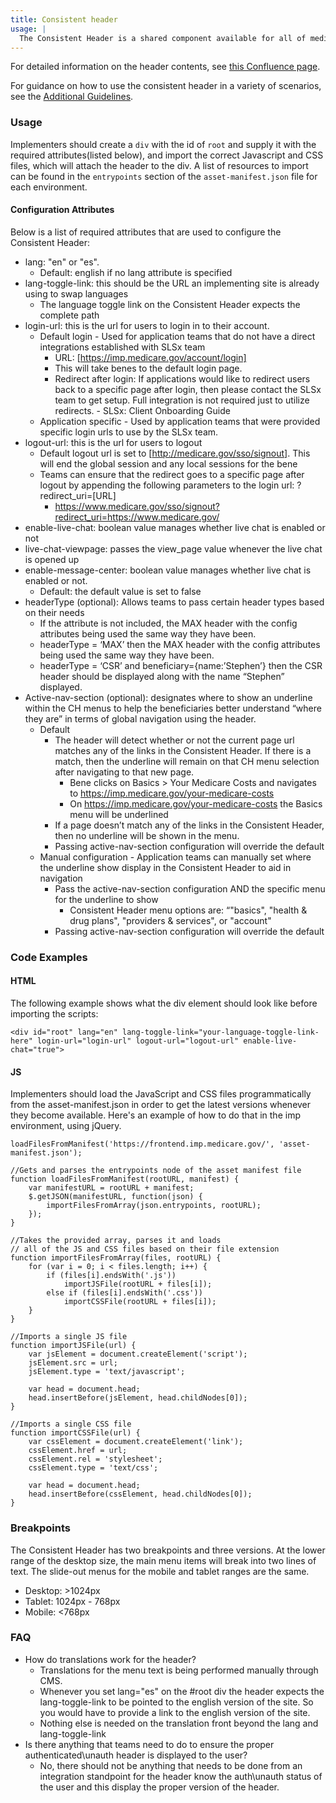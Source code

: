 ```yaml
---
title: Consistent header
usage: |
  The Consistent Header is a shared component available for all of medicage.gov. The header has two main states and three screen size ranges. The information below provides guidance for the various versions of the header so you can easily integrate it into any experience.
---
```


For detailed information on the header contents, see [this Confluence page](https://confluence.cms.gov/display/MAX/Consistent+Header+Contents).

For guidance on how to use the consistent header in a variety of scenarios, see the [Additional Guidelines](https://cms.invisionapp.com/dsm/cms/mgov-design-system/nav/5fa7da3f7044bd0018240ddb/asset/5fa15ef85296b21c9eb14293/tab/design?mode=preview).

### Usage

Implementers should create a `div` with the id of `root` and supply it with the required attributes(listed below), and import the correct Javascript and CSS files, which will attach the header to the div. A list of resources to import can be found in the `entrypoints` section of the `asset-manifest.json` file for each environment.

#### Configuration Attributes

Below is a list of required attributes that are used to configure the Consistent Header:

- lang: "en" or "es".
  - Default: english if no lang attribute is specified
- lang-toggle-link: this should be the URL an implementing site is already using to swap languages
  - The language toggle link on the Consistent Header expects the complete path
- login-url: this is the url for users to login in to their account.
  - Default login - Used for application teams that do not have a direct integrations established with SLSx team
    - URL: [https://imp.medicare.gov/account/login]
    - This will take benes to the default login page.
    - Redirect after login: If applications would like to redirect users back to a specific page after login, then please contact the SLSx team to get setup. Full integration is not required just to utilize redirects. - SLSx: Client Onboarding Guide
  - Application specific - Used by application teams that were provided specific login urls to use by the SLSx team.
- logout-url: this is the url for users to logout
  - Default logout url is set to [http://medicare.gov/sso/signout]. This will end the global session and any local sessions for the bene
  - Teams can ensure that the redirect goes to a specific page after logout by appending the following parameters to the login url: ?redirect_uri=[URL]
    - https://www.medicare.gov/sso/signout?redirect_uri=https://www.medicare.gov/
- enable-live-chat: boolean value manages whether live chat is enabled or not
- live-chat-viewpage: passes the view_page value whenever the live chat is opened up
- enable-message-center: boolean value manages whether live chat is enabled or not.
  - Default: the default value is set to false
- headerType (optional): Allows teams to pass certain header types based on their needs
  - If the attribute is not included, the MAX header with the config attributes being used the same way they have been.
  - headerType = ‘MAX’ then the MAX header with the config attributes being used the same way they have been.
  - headerType = ‘CSR’ and beneficiary={name:’Stephen’} then the CSR header should be displayed along with the name “Stephen” displayed.
- Active-nav-section (optional): designates where to show an underline within the CH menus to help the beneficiaries better understand “where they are” in terms of global navigation using the header.
  - Default
    - The header will detect whether or not the current page url matches any of the links in the Consistent Header. If there is a match, then the underline will remain on that CH menu selection after navigating to that new page.
      - Bene clicks on Basics > Your Medicare Costs and navigates to https://imp.medicare.gov/your-medicare-costs
      - On https://imp.medicare.gov/your-medicare-costs the Basics menu will be underlined
    - If a page doesn’t match any of the links in the Consistent Header, then no underline will be shown in the menu.
    - Passing active-nav-section configuration will override the default
  - Manual configuration - Application teams can manually set where the underline show display in the Consistent Header to aid in navigation
    - Pass the active-nav-section configuration AND the specific menu for the underline to show
      - Consistent Header menu options are: “"basics", "health & drug plans", "providers & services", or "account"
    - Passing active-nav-section configuration will override the default

### Code Examples

#### HTML

The following example shows what the div element should look like before importing the scripts:

`<div id="root" lang="en" lang-toggle-link="your-language-toggle-link-here" login-url="login-url" logout-url="logout-url" enable-live-chat="true">`

#### JS

Implementers should load the JavaScript and CSS files programmatically from the asset-manifest.json in order to get the latest versions whenever they become available. Here's an example of how to do that in the imp environment, using jQuery.

```
loadFilesFromManifest('https://frontend.imp.medicare.gov/', 'asset-manifest.json');

//Gets and parses the entrypoints node of the asset manifest file
function loadFilesFromManifest(rootURL, manifest) {
	var manifestURL = rootURL + manifest;
	$.getJSON(manifestURL, function(json) {
		importFilesFromArray(json.entrypoints, rootURL);
	});
}

//Takes the provided array, parses it and loads
// all of the JS and CSS files based on their file extension
function importFilesFromArray(files, rootURL) {
	for (var i = 0; i < files.length; i++) {
		if (files[i].endsWith('.js'))
			importJSFile(rootURL + files[i]);
		else if (files[i].endsWith('.css'))
			importCSSFile(rootURL + files[i]);
	}
}

//Imports a single JS file
function importJSFile(url) {
	var jsElement = document.createElement('script');
	jsElement.src = url;
	jsElement.type = 'text/javascript';

	var head = document.head;
	head.insertBefore(jsElement, head.childNodes[0]);
}

//Imports a single CSS file
function importCSSFile(url) {
	var cssElement = document.createElement('link');
	cssElement.href = url;
	cssElement.rel = 'stylesheet';
	cssElement.type = 'text/css';

	var head = document.head;
	head.insertBefore(cssElement, head.childNodes[0]);
}
```

### Breakpoints

The Consistent Header has two breakpoints and three versions. At the lower range of the desktop size, the main menu items will break into two lines of text. The slide-out menus for the mobile and tablet ranges are the same.

- Desktop: >1024px
- Tablet: 1024px - 768px
- Mobile: <768px

### FAQ

- How do translations work for the header?
  - Translations for the menu text is being performed manually through CMS.
  - Whenever you set lang="es" on the #root div the header expects the lang-toggle-link to be pointed to the english version of the site. So you would have to provide a link to the english version of the site.
  - Nothing else is needed on the translation front beyond the lang and lang-toggle-link
- Is there anything that teams need to do to ensure the proper authenticated\unauth header is displayed to the user?
  - No, there should not be anything that needs to be done from an integration standpoint for the header know the auth\unauth status of the user and this display the proper version of the header.

```

```
